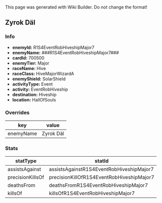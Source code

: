 <span class="wiki-builder">This page was generated with Wiki Builder. Do not change the format!</span>

## Zyrok Däl
### Info
* **enemyId:** R1S4EventRobHiveshipMajor7
* **enemyName:** ###R1S4EventRobHiveshipMajor7###
* **cardId:** 700500
* **enemyTier:** Major
* **raceName:** Hive
* **raceClass:** HiveMajorWizardA
* **enemyShield:** SolarShield
* **activityType:** Event
* **activity:** EventRobHiveship
* **destination:** Hiveship
* **location:** HallOfSouls

### Overrides
key | value
--- | -----
enemyName | Zyrok Däl

### Stats
statType | statId
-------- | ------
assistsAgainst | assistsAgainstR1S4EventRobHiveshipMajor7
precisionKillsOf | precisionKillOfR1S4EventRobHiveshipMajor7
deathsFrom | deathsFromR1S4EventRobHiveshipMajor7
killsOf | killsOfR1S4EventRobHiveshipMajor7

